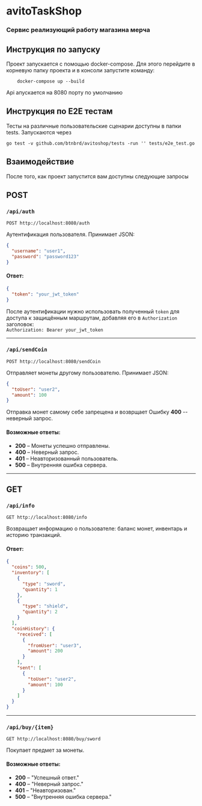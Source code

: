 # avitoTaskShop

### Сервис реализующий работу магазина мерча

## Инструкция по запуску

Проект запускается с помощью docker-compose. Для этого перейдите в корневую папку проекта и в консоли запустите команду:

```
    docker-compose up --build
```

Api апускается на 8080 порту по умолчанию

## Инструкция по E2E тестам

Тесты на различные пользовательские сценарии доступны в папки tests. Запускаются через

```
go test -v github.com/btnbrd/avitoshop/tests -run '' tests/e2e_test.go
```

## Взаимодействие

После того, как проект запустится вам доступны следующие запросы
## POST

### `/api/auth`

```http request
POST http://localhost:8080/auth
```

Аутентификация пользователя. Принимает JSON:

```json
{
  "username": "user1",
  "password": "password123"
}
```

#### Ответ:

```json
{
  "token": "your_jwt_token"
}
```

После аутентификации нужно использовать полученный `token` для доступа к защищённым маршрутам, добавляя его в `Authorization` заголовок:  
`Authorization: Bearer your_jwt_token`

---

### `/api/sendCoin`

```http request
POST http://localhost:8080/sendCoin
```

Отправляет монеты другому пользователю. Принимает JSON:

```json
{
  "toUser": "user2",
  "amount": 100
}
```

Отправка монет самому себе запрещена и возврщает Ошибку **400** -- неверный запрос.

#### Возможные ответы:

- **200** – Монеты успешно отправлены.
- **400** – Неверный запрос.
- **401** – Неавторизованный пользователь.
- **500** – Внутренняя ошибка сервера.

---

## GET

### `/api/info`

```http request
GET http://localhost:8080/info
```

Возвращает информацию о пользователе: баланс монет, инвентарь и историю транзакций.

#### Ответ:

```json
{
  "coins": 500,
  "inventory": [
    {
      "type": "sword",
      "quantity": 1
    },
    {
      "type": "shield",
      "quantity": 2
    }
  ],
  "coinHistory": {
    "received": [
      {
        "fromUser": "user3",
        "amount": 200
      }
    ],
    "sent": [
      {
        "toUser": "user2",
        "amount": 100
      }
    ]
  }
}
```

---

### `/api/buy/{item}`

```http request
GET http://localhost:8080/buy/sword
```

Покупает предмет за монеты.

#### Возможные ответы:

- **200** – "Успешный ответ."
- **400** – "Неверный запрос."
- **401** – "Неавторизован."
- **500** – "Внутренняя ошибка сервера."
